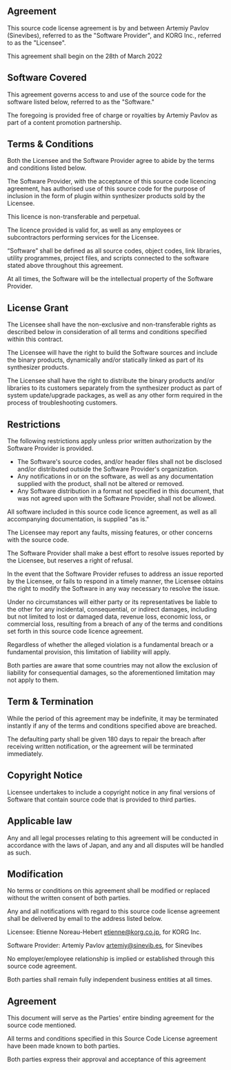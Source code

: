 
## Agreement

This source code license agreement is by and between Artemiy Pavlov (Sinevibes), referred to as the "Software Provider", and KORG Inc., referred to as the "Licensee".

This agreement shall begin on the 28th of March 2022

## Software Covered

This agreement governs access to and use of the source code for the software listed below, referred to as the "Software."

The foregoing is provided free of charge or royalties by Artemiy Pavlov as part of a content promotion partnership.


## Terms & Conditions

Both the Licensee and the Software Provider agree to abide by the terms and conditions listed below.

The Software Provider, with the acceptance of this source code licencing agreement, has authorised use of this source code for the purpose of inclusion in the form of plugin within synthesizer products sold by the Licensee.

This licence is non-transferable and perpetual.

The licence provided is valid for, as well as any employees or subcontractors performing services for the Licensee.

“Software” shall be defined as all source codes, object codes, link libraries, utility programmes, project files, and scripts connected to the software stated above throughout this agreement.

At all times, the Software will be the intellectual property of the Software Provider.


## License Grant

The Licensee shall have the non-exclusive and non-transferable rights as described below in consideration of all terms and conditions specified within this contract.

The Licensee will have the right to build the Software sources and include the binary products, dynamically and/or statically linked as part of its synthesizer products.

The Licensee shall have the right to distribute the binary products and/or libraries to its customers separately from the synthesizer product as part of system update/upgrade packages, as well as any other form required in the process of troubleshooting customers.


## Restrictions

The following restrictions apply unless prior written authorization by the Software Provider is provided.

 * The Software's source codes, and/or header files shall not be disclosed and/or distributed outside the Software Provider's organization.
 * Any notifications in or on the software, as well as any documentation supplied with the product, shall not be altered or removed.
 * Any Software distribution in a format not specified in this document, that was not agreed upon with the Software Provider, shall not be allowed. 

All software included in this source code licence agreement, as well as all accompanying documentation, is supplied "as is."

The Licensee may report any faults, missing features, or other concerns with the source code.

The Software Provider shall make a best effort to resolve issues reported by the Licensee, but reserves a right of refusal.

In the event that the Software Provider refuses to address an issue reported by the Licensee, or fails to respond in a timely manner, the Licensee obtains the right to modify the Software in any way necessary to resolve the issue.

Under no circumstances will either party or its representatives be liable to the other for any incidental, consequential, or indirect damages, including but not limited to lost or damaged data, revenue loss, economic loss, or commercial loss, resulting from a breach of any of the terms and conditions set forth in this source code licence agreement.

Regardless of whether the alleged violation is a fundamental breach or a fundamental provision, this limitation of liability will apply.

Both parties are aware that some countries may not allow the exclusion of liability for consequential damages, so the aforementioned limitation may not apply to them.


## Term & Termination

While the period of this agreement may be indefinite, it may be terminated instantly if any of the terms and conditions specified above are breached.

The defaulting party shall be given 180 days to repair the breach after receiving written notification, or the agreement will be terminated immediately.


## Copyright Notice

Licensee undertakes to include a copyright notice in any final versions of Software that contain source code that is provided to third parties.


## Applicable law

Any and all legal processes relating to this agreement will be conducted in accordance with the laws of Japan, and any and all disputes will be handled as such.


## Modification

No terms or conditions on this agreement shall be modified or replaced without the written consent of both parties.

Any and all notifications with regard to this source code license agreement shall be delivered by email to the address listed below.

Licensee: Etienne Noreau-Hebert <etienne@korg.co.jp>, for KORG Inc.

Software Provider: Artemiy Pavlov <artemiy@sinevib.es>, for Sinevibes

No employer/employee relationship is implied or established through this source code agreement.

Both parties shall remain fully independent business entities at all times.

## Agreement

This document will serve as the Parties' entire binding agreement for the source code mentioned.

All terms and conditions specified in this Source Code License agreement have been made known to both parties. 

Both parties express their approval and acceptance of this agreement

